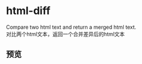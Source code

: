# html-diff
Compare two html text and return a merged html text.
<br />
对比两个html文本，返回一个合并差异后的html文本

## 预览

